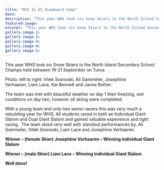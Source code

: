 ```yaml
---
title: "Nth Is SS Snowboard Comp"
date: 
description: "This year WHS took six Snow Skiers to the North Island Secondary School Champs held between 19-21 September on Turoa."
featured-image: 
excerpt: "This year WHS took six Snow Skiers to the North Island Secondary School Champs held between 19-21 September on Turoa."
gallery-image-1: 
gallery-image-2: 
gallery-image-3: 
gallery-image-4: 
gallery-image-5: 
---
```


<p>This year WHS took six Snow Skiers to the North Island Secondary School Champs held<span>&nbsp;between 19-21 September</span> on Turoa.</p>
<p>Photo: left to right:&nbsp;<span>Vitek Sosnoski,&nbsp;<span>Ali Gammeter,&nbsp;<span>Josephine Verhaaren,&nbsp;<span>Liam Lace, Kai Bennett and Janne Rother.</span></span></span></span></p>
<p>The team was met with beautiful weather on day 1 then freezing, wet conditions on day two, however all skiing were completed.</p>
<p>With a young team and only two senior racers this was very much a rebuilding year for WHS. All students raced in both an Individual Giant Slalom and Dual Giant Slalom and gained valuable experience and tight racing. &nbsp;The team skied very well with standout performances by, Ali Gammeter, Vitek Sosnoski, Liam Lace and Josephine Verhaaren.&nbsp;</p>
<p><strong>Winner &ndash; (female Skier) Josephine Verhaaren &ndash; Winning individual Giant Slalom</strong></p>
<p><strong>Winner &ndash; (male Skier) Liam Lace &ndash; Winning individual Giant Slalom</strong></p>
<p><strong>Well done!&nbsp;</strong></p>

